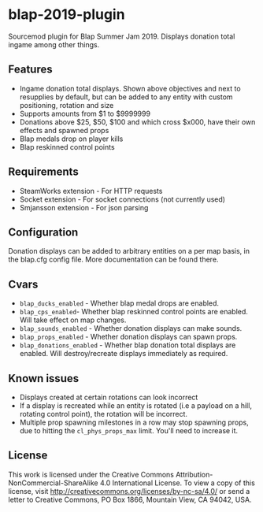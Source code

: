 # blap-2019-plugin
Sourcemod plugin for Blap Summer Jam 2019. Displays donation total ingame among other things.

## Features

* Ingame donation total displays. Shown above objectives and next to resupplies by default, but can be added to any entity with custom positioning, rotation and size
* Supports amounts from $1 to $9999999
* Donations above $25, $50, $100 and which cross $x000, have their own effects and spawned props
* Blap medals drop on player kills
* Blap reskinned control points

## Requirements
* SteamWorks extension - For HTTP requests
* Socket extension - For socket connections (not currently used)
* Smjansson extension - For json parsing

## Configuration

Donation displays can be added to arbitrary entities on a per map basis, in the blap.cfg config file. More documentation can be found there.

## Cvars

* `blap_ducks_enabled` - Whether blap medal drops are enabled.
* `blap_cps_enabled`- Whether blap reskinned control points are enabled. Will take effect on map changes.
* `blap_sounds_enabled` - Whether donation displays can make sounds.
* `blap_props_enabled` - Whether donation displays can spawn props.
* `blap_donations_enabled` - Whether blap donation total displays are enabled. Will destroy/recreate displays immediately as required.

## Known issues

* Displays created at certain rotations can look incorrect
* If a display is recreated while an entity is rotated (i.e a payload on a hill, rotating control point), the rotation will be incorrect.
* Multiple prop spawning milestones in a row may stop spawning props, due to hitting the `cl_phys_props_max` limit. You'll need to increase it.

## License

This work is licensed under the Creative Commons Attribution-NonCommercial-ShareAlike 4.0 International License. To view a copy of this license, visit http://creativecommons.org/licenses/by-nc-sa/4.0/ or send a letter to Creative Commons, PO Box 1866, Mountain View, CA 94042, USA.
